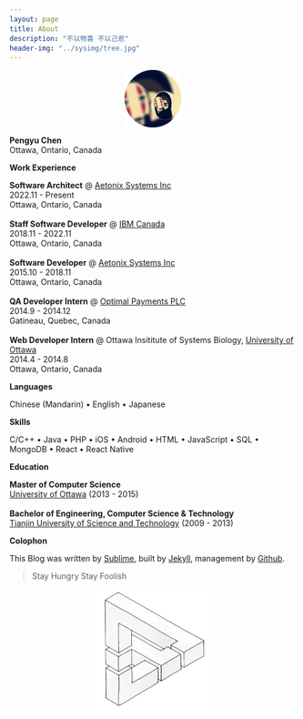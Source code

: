 ```yaml
---
layout: page
title: About
description: "不以物喜 不以己悲"
header-img: "../sysimg/tree.jpg"
---
```



<center>
    <p><img src="../sysimg/yagamilaito.png" align="center" width="20%"></p>
</center>


<b>Pengyu Chen</b> <!--<a target="_blank" href="../extrapage/me.html"> Click Me...</a> --> <br />
Ottawa, Ontario, Canada <br />


**Work Experience**

<b>Software Architect</b> @ [Aetonix Systems Inc][ae] <br />
2022.11 - Present <br />
Ottawa, Ontario, Canada <br />
<br />
<b>Staff Software Developer</b> @ [IBM Canada][ibm] <br />
2018.11 - 2022.11 <br />
Ottawa, Ontario, Canada <br />
<br />
<b>Software Developer</b> @ [Aetonix Systems Inc][ae] <br />
2015.10 - 2018.11 <br />
Ottawa, Ontario, Canada <br />
<br />
<b>QA Developer Intern</b> @ [Optimal Payments PLC][op] <br />
2014.9 - 2014.12 <br />
Gatineau, Quebec, Canada <br />
<br />
<b>Web Developer Intern</b> @ Ottawa Insititute of Systems Biology, [University of Ottawa][uo] <br />
2014.4 - 2014.8 <br />
Ottawa, Ontario, Canada


**Languages**

Chinese (Mandarin) • English • Japanese


**Skills**

C/C++ • Java • PHP • iOS • Android • HTML • JavaScript • SQL • MongoDB • React • React Native


**Education**


<!--<img src="../sysimg/uOttawa_Logo.png" align="center" width="20%">-->
<b>Master of Computer Science</b> <br />
[University of Ottawa][uo] (2013 - 2015)<br />
<br />
<b>Bachelor of Engineering, Computer Science & Technology</b> <br />
[Tianjin University of Science and Technology][tust] (2009 - 2013)



**Colophon**

This Blog was written by [Sublime][s], built by [Jekyll][j], management by [Github][gh].

> Stay Hungry Stay Foolish

<center>
    <p><img src="../sysimg/triangle.png" align="center" width="40%"></p>
</center>


[ibm]: https://www.ibm.com/ca-en/
[ae]: http://www.aetonix.com/
[op]: https://www.paysafe.com/
[uo]: http://www.uottawa.ca/
[m]: mailto:chinhouu1992@gmail.com
[g]: https://github.com/Shongsu
[l]: https://ca.linkedin.com/pub/pengyu-chen/86/538/852
[s]: http://www.sublimetext.com/
[j]: http://jekyllrb.com
[gh]: https://github.com/
[h]: http://hgtip.com/
[uo]: http://www.uottawa.ca/en
[tust]: http://www.tust.edu.cn/
